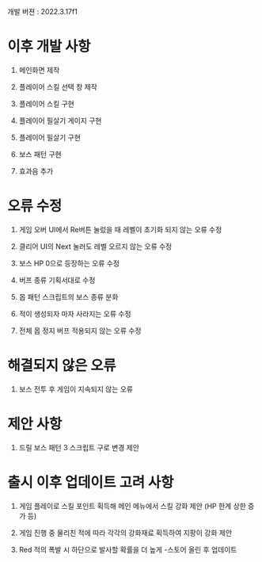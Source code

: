 개발 버젼 : 2022.3.17f1

# 이후 개발 사항

1. 메인화면 제작

1. 플레이어 스킬 선택 창 제작

1. 플레이어 스킬 구현

1. 플레이어 필살기 게이지 구현

1. 플레이어 필살기 구현

1. 보스 패턴 구현

1. 효과음 추가

# 오류 수정

1. 게임 오버 UI에서 Re버튼 눌렀을 때 레벨이 초기화 되지 않는 오류 수정

1. 클리어 UI의 Next 눌러도 레벨 오르지 않는 오류 수정

1. 보스 HP 0으로 등장하는 오류 수정

1. 버프 종류 기획서대로 수정

1. 몹 패턴 스크립트의 보스 종류 분화

1. 적이 생성되자 마자 사라지는 오류 수정

1. 전체 몹 정지 버프 적용되지 않는 오류 수정

# 해결되지 않은 오류

1. 보스 전투 후 게임이 지속되지 않는 오류

# 제안 사항

1. 드릴 보스 패턴 3 스크립트 구로 변경 제안

# 출시 이후 업데이트 고려 사항

1. 게임 플레이로 스킬 포인트 획득해 메인 메뉴에서 스킬 강화 제안
(HP 한계 상한 증가 등)

1. 게임 진행 중 물리친 적에 따라 각각의 강화재료 획득하여 지팡이 강화 제안

1. Red 적의 폭발 시 하단으로 발사할 확률을 더 높게
-스토어 올린 후 업데이트